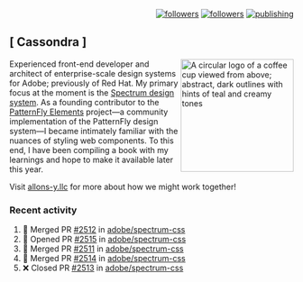 <p align="right"><a rel="me" href="https://front-end.social/@castastrophe">
    <img alt="followers" title="Follow me on Mastodon" src="https://img.shields.io/mastodon/follow/109297102751309835?domain=https%3A%2F%2Ffront-end.social&label=Follow&logo=mastodon&logoColor=white&style=for-the-badge&labelColor=008080&color=006969"/></a>
  <a href="https://codepen.io/castastrophe/">
    <img alt="followers" title="Follow me on CodePen" src="https://img.shields.io/badge/16-1?color=640464&labelColor=7c007c&style=for-the-badge&logo=codepen&label=Follow"/></a>
<a href="https://castastrophe.medium.com/">
    <img alt="publishing" title="View articles on Medium" src="https://img.shields.io/badge/107-1?color=666&labelColor=444&label=subscribe&logo=medium&logoColor=white&style=for-the-badge"/></a>
</p>

## [&nbsp;Cassondra&nbsp;]

<img align="right" src="https://github-production-user-asset-6210df.s3.amazonaws.com/1840295/253016758-ba468774-1cd3-42c2-8f43-947b5eeb5edf.png" height="200" alt="A circular logo of a coffee cup viewed from above; abstract, dark outlines with hints of teal and creamy tones">

Experienced front-end developer and architect of enterprise-scale design systems for Adobe; previously of Red Hat. My primary focus at the moment is the [Spectrum design system](https://github.com/adobe/spectrum-css). As a founding contributor to the [PatternFly&nbsp;Elements](https://github.com/patternfly/patternfly-elements) project&mdash;a community implementation of the PatternFly design system&mdash;I became intimately familiar with the nuances of styling web components. To this end, I have been compiling a book with my learnings and hope to make it available later this year.

Visit [allons-y.llc](http://allons-y.llc/) for more about how we might work together!

### Recent activity

<!--START_SECTION:activity-->
1. 🎉 Merged PR [#2512](https://github.com/adobe/spectrum-css/pull/2512) in [adobe/spectrum-css](https://github.com/adobe/spectrum-css)
2. 💪 Opened PR [#2515](https://github.com/adobe/spectrum-css/pull/2515) in [adobe/spectrum-css](https://github.com/adobe/spectrum-css)
3. 🎉 Merged PR [#2511](https://github.com/adobe/spectrum-css/pull/2511) in [adobe/spectrum-css](https://github.com/adobe/spectrum-css)
4. 🎉 Merged PR [#2514](https://github.com/adobe/spectrum-css/pull/2514) in [adobe/spectrum-css](https://github.com/adobe/spectrum-css)
5. ❌ Closed PR [#2513](https://github.com/adobe/spectrum-css/pull/2513) in [adobe/spectrum-css](https://github.com/adobe/spectrum-css)
<!--END_SECTION:activity-->
